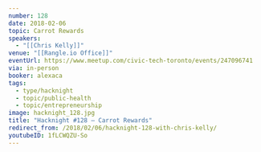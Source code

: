 ```yaml
---
number: 128
date: 2018-02-06
topic: Carrot Rewards
speakers:
  - "[[Chris Kelly]]"
venue: "[[Rangle.io Office]]"
eventUrl: https://www.meetup.com/civic-tech-toronto/events/247096741
via: in-person
booker: alexaca
tags:
  - type/hacknight
  - topic/public-health
  - topic/entrepreneurship
image: hacknight_128.jpg
title: "Hacknight #128 – Carrot Rewards"
redirect_from: /2018/02/06/hacknight-128-with-chris-kelly/
youtubeID: 1fLCWQZU-So
---
```

